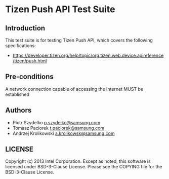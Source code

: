 # Tizen Push API Test Suite

## Introduction

This test suite is for testing Tizen Push API, which covers the following specifications:
* https://developer.tizen.org/help/topic/org.tizen.web.device.apireference/tizen/push.html

## Pre-conditions

A network connection capable of accessing the Internet MUST be established

## Authors

* Piotr Szydelko <p.szydelko@samsung.com>
* Tomasz Paciorek <t.paciorek@samsung.com>
* Andrzej Krolikowski <a.krolikowsk@samsung.com>

## LICENSE

Copyright (c) 2013 Intel Corporation.
Except as noted, this software is licensed under BSD-3-Clause License.
Please see the COPYING file for the BSD-3-Clause License.
